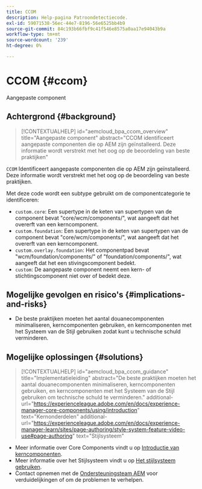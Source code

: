```yaml
---
title: CCOM
description: Help-pagina Patroondetectiecode.
exl-id: 59071538-56ec-44e7-8196-56e6525bb4b9
source-git-commit: 84c193b66fbf9c41f546e8575a0aa17e94043b9a
workflow-type: tm+mt
source-wordcount: '239'
ht-degree: 0%

---
```


# CCOM {#ccom}

Aangepaste component

## Achtergrond {#background}

>[!CONTEXTUALHELP]
>id="aemcloud_bpa_ccom_overview"
>title="Aangepaste component"
>abstract="CCOM identificeert aangepaste componenten die op AEM zijn geïnstalleerd. Deze informatie wordt verstrekt met het oog op de beoordeling van beste praktijken"

`CCOM` Identificeert aangepaste componenten die op AEM zijn geïnstalleerd. Deze informatie wordt verstrekt met het oog op de beoordeling van beste praktijken.

Met deze code wordt een subtype gebruikt om de componentcategorie te identificeren:

* `custom.core`: Een supertype in de keten van supertypen van de component bevat &quot;core/wcm/components/&quot;, wat aangeeft dat het overerft van een kerncomponent.
* `custom.foundation`: Een supertype in de keten van supertypen van de component bevat &quot;core/wcm/components/&quot;, wat aangeeft dat het overerft van een kerncomponent.
* `custom.overlay.foundation`: Het componentpad bevat &quot;wcm/foundation/components/&quot; of &quot;foundation/components/&quot;, wat aangeeft dat het een stivingscomponent bedekt.
* `custom`: De aangepaste component neemt een kern- of stichtingscomponent niet over of bedekt deze.

## Mogelijke gevolgen en risico&#39;s {#implications-and-risks}

* De beste praktijken moeten het aantal douanecomponenten minimaliseren, kerncomponenten gebruiken, en kerncomponenten met het Systeem van de Stijl gebruiken zodat kunt u technische schuld verminderen.

## Mogelijke oplossingen {#solutions}

>[!CONTEXTUALHELP]
>id="aemcloud_bpa_ccom_guidance"
>title="Implementatieleiding"
>abstract="De beste praktijken moeten het aantal douanecomponenten minimaliseren, kerncomponenten gebruiken, en kerncomponenten met het Systeem van de Stijl gebruiken om technische schuld te verminderen."
>additional-url="https://experienceleague.adobe.com/en/docs/experience-manager-core-components/using/introduction" text="Kernonderdelen"
>additional-url="https://experienceleague.adobe.com/en/docs/experience-manager-learn/sites/page-authoring/style-system-feature-video-use#page-authoring" text="Stijlsysteem"

* Meer informatie over Core Components vindt u op [Introductie van kerncomponenten](https://experienceleague.adobe.com/en/docs/experience-manager-core-components/using/introduction).
* Meer informatie over het Stijlsysteem vindt u op [Het stijlsysteem gebruiken](https://experienceleague.adobe.com/en/docs/experience-manager-learn/sites/page-authoring/style-system-feature-video-use#page-authoring).
* Contact opnemen met de [Ondersteuningsteam AEM](https://helpx.adobe.com/enterprise/using/support-for-experience-cloud.html) voor verduidelijkingen of om de problemen te verhelpen.
